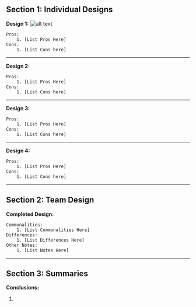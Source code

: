 ## Section 1: Individual Designs

[design1]: https://github.com/qc-se-fall2017/370Fall17Team6/blob/master/GroupProject/Design-Individual/DefinitelyNotSona/GroceryListUMLNaz.PNG?raw=true "Grocery List Design - Nazib Mondal"

**Design 1:**
	![alt text][design1]

	Pros:
		1. [List Pros Here]		
	Cons:
		1. [List Cons here]
---
**Design 2:**

	Pros:
		1. [List Pros Here]		
	Cons:
		1. [List Cons here]
---
**Design 3:**

	Pros:
		1. [List Pros Here]		
	Cons:
		1. [List Cons here]
---
**Design 4:**

	Pros:
		1. [List Pros Here]		
	Cons:
		1. [List Cons here]

---
## Section 2: Team Design

**Completed Design:**

	Commonalities:
		1. [List Commonalities Here]
	Differences:
		1. [List Differences Here]
	Other Notes:
		1. [List Notes Here]


---
## Section 3: Summaries

**Conclusions:**

1.

